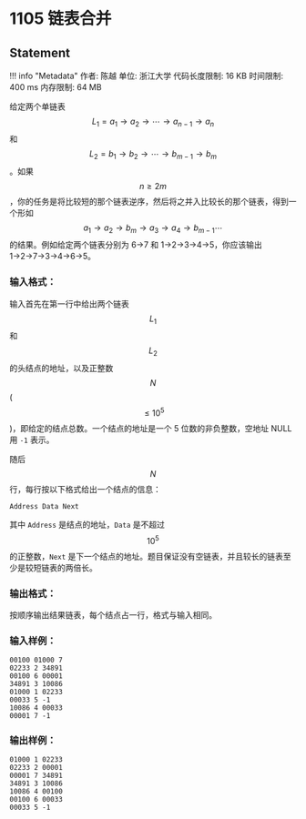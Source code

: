
# 1105 链表合并

## Statement

!!! info "Metadata"
    作者: 陈越
    单位: 浙江大学
    代码长度限制: 16 KB
    时间限制: 400 ms
    内存限制: 64 MB

给定两个单链表 $$L_1 = a_1 \to a_2\to \cdots \to a_{n-1}\to a_n$$ 和 $$L_2 = b_1 \to b_2\to \cdots \to b_{m-1}\to b_m$$。如果 $$n\ge 2m$$，你的任务是将比较短的那个链表逆序，然后将之并入比较长的那个链表，得到一个形如 $$a_1 \to a_2 \to b_{m} \to a_3 \to a_4 \to b_{m-1}\cdots $$ 的结果。例如给定两个链表分别为 6→7 和 1→2→3→4→5，你应该输出 1→2→7→3→4→6→5。

### 输入格式：

输入首先在第一行中给出两个链表 $$L_1$$ 和 $$L_2$$ 的头结点的地址，以及正整数 
$$N$$ ($$\le 10^5$$)，即给定的结点总数。一个结点的地址是一个 5 位数的非负整数，空地址 NULL 用 `-1` 表示。

随后 $$N$$ 行，每行按以下格式给出一个结点的信息：

```
Address Data Next
```

其中 `Address` 是结点的地址，`Data` 是不超过 $$10^5$$ 的正整数，`Next` 是下一个结点的地址。题目保证没有空链表，并且较长的链表至少是较短链表的两倍长。

### 输出格式：

按顺序输出结果链表，每个结点占一行，格式与输入相同。

### 输入样例：
```plaintext
00100 01000 7
02233 2 34891
00100 6 00001
34891 3 10086
01000 1 02233
00033 5 -1
10086 4 00033
00001 7 -1
```

### 输出样例：
```plaintext
01000 1 02233
02233 2 00001
00001 7 34891
34891 3 10086
10086 4 00100
00100 6 00033
00033 5 -1
```


